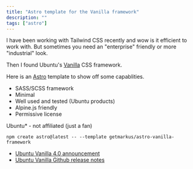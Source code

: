 ```yaml
---
title: "Astro template for the Vanilla framework"
description: ""
tags: ["astro"]
---
```


I have been working with Tailwind CSS recently and wow is it efficient to work with. But sometimes you need an "enterprise" friendly or more "industrial" look. 

Then I found Ubuntu's [Vanilla](https://vanillaframework.io/) CSS framework. 

Here is an [Astro](https://github.com/getmarkus/astro-vanilla-framework) template to show off some capablities.

* SASS/SCSS framework
* Minimal
* Well used and tested (Ubuntu products)
* Alpine.js friendly
* Permissive license

Ubuntu* - not affiliated (just a fan)

```
npm create astro@latest -- --template getmarkus/astro-vanilla-framework
```

* [Ubuntu Vanilla 4.0 announcement](https://ubuntu.com/blog/vanilla-4-0-release)
* [Ubuntu Vanilla Github release notes](https://github.com/canonical/vanilla-framework/releases/)